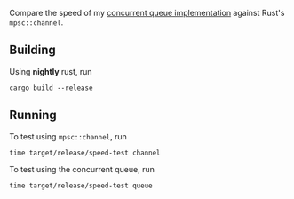 Compare the speed of my [concurrent queue implementation](https://github.com/johshoff/concurrent_queue) against Rust's `mpsc::channel`.

Building
--------

Using **nightly** rust, run

	cargo build --release

Running
-------

To test using `mpsc::channel`, run

	time target/release/speed-test channel

To test using the concurrent queue, run

	time target/release/speed-test queue

